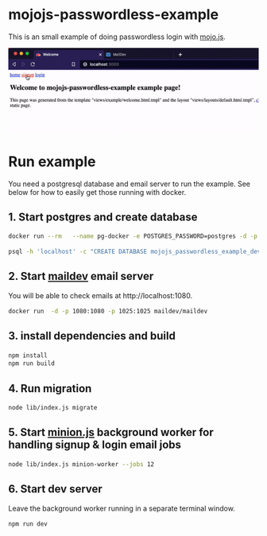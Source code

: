 # mojojs-passwordless-example

This is an small example of doing passwordless login with [mojo.js](https://github.com/mojolicious/mojo.js).

![example-gif](./example.gif)

# Run example

You need a postgresql database and email server to run the example. See below for how to easily get those running with docker.

## 1. Start postgres and create database

```sh
docker run --rm   --name pg-docker -e POSTGRES_PASSWORD=postgres -d -p 5432:5432 -v $HOME/docker/volumes/postgres:/var/lib/postgresql/data  postgres
```

```sh
psql -h 'localhost' -c "CREATE DATABASE mojojs_passwordless_example_dev" "user=postgres dbname=postgres password=postgres"
```

## 2. Start [maildev](https://github.com/maildev/maildev) email server

You will be able to check emails at http://localhost:1080.

```sh
docker run  -d -p 1080:1080 -p 1025:1025 maildev/maildev
```

## 3. install dependencies and build

```sh
npm install
npm run build
```

## 4. Run migration

```sh
node lib/index.js migrate
```

## 5. Start [minion.js]() background worker for handling signup & login email jobs

```sh
node lib/index.js minion-worker --jobs 12
```

## 6. Start dev server

Leave the background worker running in a separate terminal window.

```sh
npm run dev
```
